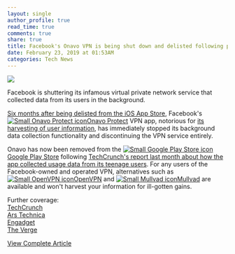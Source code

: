 ```yaml
---
layout: single
author_profile: true
read_time: true
comments: true
share: true
title: Facebook's Onavo VPN is being shut down and delisted following privacy violations
date: February 23, 2019 at 01:53AM
categories: Tech News
---
```

<img class="align-center" src="%20http://d2.alternativeto.net/dist/icons/onavo-protect_111627.png?width=36&amp;height=36&amp;mode=crop&amp;upscale=false">
<p><p>Facebook is shuttering its infamous virtual private network service that collected data from its users in the background.</p>
<p><a href="https://alternativeto.net/news/2018/8/facebook-s-data-collecting-vpn-is-being-removed-from-the-ios-app-store/" rel="nofollow">Six months after being delisted from the iOS App Store</a>, Facebook's <a href='//alternativeto.net/software/onavo-protect/'><img alt='Small Onavo Protect icon' class='mini-app-icon' src='//d2.alternativeto.net/dist/icons/onavo-protect_111627.png?width=36&height=36&mode=crop&upscale=false' />Onavo Protect</a> VPN app, notorious for <a href="https://alternativeto.net/news/2018/2/facebook-is-pushing-a-vpn-that-collects-your-information" rel="nofollow">its harvesting of user information</a>, has immediately stopped its background data collection functionality and discontinuing the VPN service entirely.</p>
<p>Onavo has now been removed from the <a href='//alternativeto.net/software/android-market/'><img alt='Small Google Play Store icon' class='mini-app-icon' src='//d2.alternativeto.net/dist/icons/android-market_119259.png?width=36&height=36&mode=crop&upscale=false' />Google Play Store</a> following <a href="https://techcrunch.com/2019/01/29/facebook-project-atlas/" rel="nofollow">TechCrunch's report last month about how the app collected usage data from its teenage users</a>. For any users of the Facebook-owned and operated VPN, alternatives such as <a href='//alternativeto.net/software/openvpn/'><img alt='Small OpenVPN icon' class='mini-app-icon' src='//d2.alternativeto.net/dist/icons/openvpn_24247.png?width=36&height=36&mode=crop&upscale=false' />OpenVPN</a> and <a href='//alternativeto.net/software/mullvad/'><img alt='Small Mullvad icon' class='mini-app-icon' src='//d2.alternativeto.net/dist/icons/mullvad_130434.png?width=36&height=36&mode=crop&upscale=false' />Mullvad</a> are available and won't harvest your information for ill-gotten gains.</p>
<p>Further coverage:<br />
<a href="https://techcrunch.com/2019/02/21/facebook-removes-onavo/" rel="nofollow">TechCrunch</a><br />
<a href="https://arstechnica.com/tech-policy/2019/02/facebook-pulls-its-privacy-invading-vpn-app-from-google-play-store/" rel="nofollow">Ars Technica</a><br />
<a href="https://www.engadget.com/2019/02/22/facebook-shuts-down-onavo-android/" rel="nofollow">Engadget</a><br />
<a href="https://www.theverge.com/2019/2/22/18235908/facebook-onavo-vpn-privacy-service-data-collection" rel="nofollow">The Verge</a></p>
</p>
<a class="btn btn--info" href="https://alternativeto.net/news/2019/2/facebook-s-onavo-vpn-is-being-shut-down-and-delisted-following-privacy-violations">View Complete Article</a>